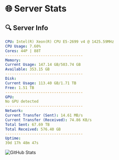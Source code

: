 # 🌐 Server Stats
## 🔍 Server Info
```yaml
CPU: Intel(R) Xeon(R) CPU E5-2699 v4 @ 1425.59MHz
CPU Usage: 7.60%
Cores: 44P | 88T
-----------------------------------
Memory:
Current Usage: 147.14 GB/503.74 GB
Available: 353.15 GB
-----------------------------------
Disk:
Current Usage: 113.40 GB/1.71 TB
Free: 1.51 TB
-----------------------------------
GPU:
No GPU detected
-----------------------------------
Network:
Current Transfer (Sent): 14.61 MB/s
Current Transfer (Received): 74.86 KB/s
Total Sent: 67.69 TB
Total Received: 576.40 GB
-----------------------------------
Uptime:
39d 17h 48m 47s
```
![GitHub Stats](https://img.shields.io/badge/Updated-2025-04-16_15:11:36-blue)